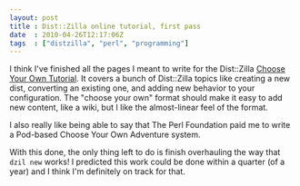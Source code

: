 ```yaml
---
layout: post
title : Dist::Zilla online tutorial, first pass
date  : 2010-04-26T12:17:06Z
tags  : ["distzilla", "perl", "programming"]
---
```

I think I've finished all the pages I meant to write for the Dist::Zilla
[Choose Your Own Tutorial](http://dzil.org/tutorial/start.html).  It covers a
bunch of Dist::Zilla topics like creating a new dist, converting an existing
one, and adding new behavior to your configuration.  The "choose your own"
format should make it easy to add new content, like a wiki, but I like the
almost-linear feel of the format.

I also really like being able to say that The Perl Foundation paid me to write
a Pod-based Choose Your Own Adventure system.

With this done, the only thing left to do is finish overhauling the way that
`dzil new` works!  I predicted this work could be done within a quarter (of a
year) and I think I'm definitely on track for that.

